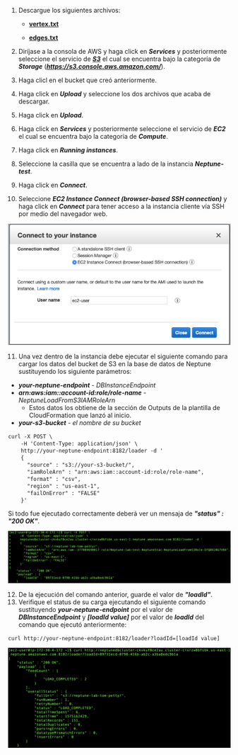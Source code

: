 1. Descargue los siguientes archivos:

      * [**vertex.txt**](http://neptune.oldschool.cloud/vertex.txt)

      * [**edges.txt**](http://neptune.oldschool.cloud/edges.txt)

2. Diríjase a la consola de AWS y haga click en **_Services_** y posteriormente seleccione el servicio de [**_S3_**](https://s3.console.aws.amazon.com/) el cual se encuentra bajo la categoría de **_Storage_** (**_https://s3.console.aws.amazon.com/_**).
3. Haga clicl en el bucket que creó anteriormente.
4. Haga click en ***Upload*** y seleccione los dos archivos que acaba de descargar.
5. Haga click en ***Upload***.
6. Haga click en **_Services_** y posteriormente seleccione el servicio de **_EC2_** el cual se encuentra bajo la categoría de **_Compute_**.
7. Haga click en **_Running instances_**.
8. Seleccione la casilla que se encuentra a lado de la instancia **_Neptune-test_**.
9. Haga click en **_Connect_**.
10. Seleccione **_EC2 Instance Connect (browser-based SSH connection)_** y haga click en **_Connect_** para tener acceso a la instancia cliente vía SSH por medio del navegador web.

![Connect to Linux Server](images/connect.png)

11. Una vez dentro de la instancia debe ejecutar el siguiente comando para cargar los datos del bucket de S3 en la base de datos de Neptune sustituyendo los siguiente parámetros:

* ***your-neptune-endpoint*** - *DBInstanceEndpoint* 
* ***arn:aws:iam::account-id:role/role-name*** - *NeptuneLoadFromS3IAMRoleArn*
    * Estos datos los obtiene de la sección de Outputs de la plantilla de CloudFormation que lanzó al inicio.
* ***your-s3-bucket*** - *el nombre de su bucket*

```
curl -X POST \
    -H 'Content-Type: application/json' \
    http://your-neptune-endpoint:8182/loader -d '
    { 
      "source" : "s3://your-s3-bucket/", 
      "iamRoleArn" : "arn:aws:iam::account-id:role/role-name",
      "format" : "csv", 
      "region" : "us-east-1", 
      "failOnError" : "FALSE"
    }'
```
Si todo fue ejecutado correctamente deberá ver un mensaja de ***"status" : "200 OK"***.

!["status" : "200 OK"](images/status200ok.png)

12. De la ejecución del comando anterior, guarde el valor de ***"loadId"***.
13. Verifique el status de su carga ejecutando el siguiente comando sustituyendo ***your-neptune-endpoint*** por el valor de ***DBInstanceEndpoint*** y ***[loadId value]*** por el valor de ***loadId*** del comando que ejecutó anteriormente:

```
curl http://your-neptune-endpoint:8182/loader?loadId=[loadId value]
```

!["status" : "Load Completed"](images/loadcompleted.png)